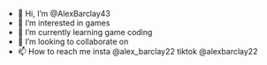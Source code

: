 - 👋 Hi, I’m @AlexBarclay43
- 👀 I’m interested in games
- 🌱 I’m currently learning game coding
- 💞️ I’m looking to collaborate on 
- 📫 How to reach me insta @alex_barclay22 tiktok @alexbarclay22

<!---
AlexBarclay43/AlexBarclay43 is a ✨ special ✨ repository because its `README.md` (this file) appears on your GitHub profile.
You can click the Preview link to take a look at your changes.
--->
